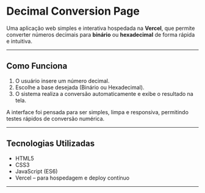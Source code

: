 # Decimal Conversion Page

Uma aplicação web simples e interativa hospedada na **Vercel**, que permite converter números decimais para **binário** ou **hexadecimal** de forma rápida e intuitiva.

---

## Como Funciona

1. O usuário insere um número decimal.  
2. Escolhe a base desejada (Binário ou Hexadecimal).  
3. O sistema realiza a conversão automaticamente e exibe o resultado na tela.  

A interface foi pensada para ser simples, limpa e responsiva, permitindo testes rápidos de conversão numérica.

---

## Tecnologias Utilizadas

- HTML5  
- CSS3  
- JavaScript (ES6)  
- Vercel – para hospedagem e deploy contínuo  

---
